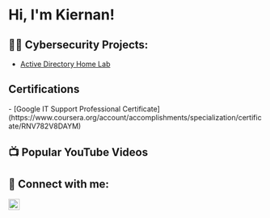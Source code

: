 <h1>Hi, I'm Kiernan! 

<h2>👨‍💻 Cybersecurity Projects:</h2>
  
  - [Active Directory Home Lab](https://github.com/Krod7435/ActiveDirectoryLabWork/edit/main/README.md)

  <h2>Certifications</h2>
 - [Google IT Support Professional Certificate](https://www.coursera.org/account/accomplishments/specialization/certificate/RNV782V8DAYM)

 <h2>📺 Popular YouTube Videos</h2>


<h2> 🤳 Connect with me:</h2>


[<img align="left" alt="JoshMadakor | LinkedIn" width="22px" src="https://cdn.jsdelivr.net/npm/simple-icons@v3/icons/linkedin.svg" />][linkedin]



[linkedin]: https://www.linkedin.com/in/kiernan-rodriguez-2b444671/

<!--
**joshmadakor1/joshmadakor1** is a ✨ _special_ ✨ repository because its `README.md` (this file) appears on your GitHub profile.

Here are some ideas to get you started:

- 🔭 I’m currently working on ...
- 🌱 I’m currently learning ...
- 👯 I’m looking to collaborate on ...
- 🤔 I’m looking for help with ...
- 💬 Ask me about ...
- 📫 How to reach me: ...
- 😄 Pronouns: ...
- ⚡ Fun fact: ...
-->
